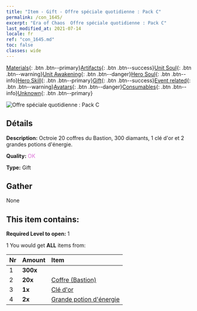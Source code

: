 ```yaml
---
title: "Item - Gift - Offre spéciale quotidienne : Pack C"
permalink: /con_1645/
excerpt: "Era of Chaos  Offre spéciale quotidienne : Pack C"
last_modified_at: 2021-07-14
locale: fr
ref: "con_1645.md"
toc: false
classes: wide
---
```

 [Materials](/ItemsFR/){: .btn .btn--primary}[Artifacts](/ItemsFR/Artifacts/){: .btn .btn--success}[Unit Soul](/ItemsFR/UnitSoul/){: .btn .btn--warning}[Unit Awakening](/ItemsFR/UnitAwakening/){: .btn .btn--danger}[Hero Soul](/ItemsFR/HeroSoul/){: .btn .btn--info}[Hero Skill](/ItemsFR/HeroSkill/){: .btn .btn--primary}[Gift](/ItemsFR/Gift/){: .btn .btn--success}[Event related](/ItemsFR/Events/){: .btn .btn--warning}[Avatars](/ItemsFR/Avatars/){: .btn .btn--danger}[Consumables](/ItemsFR/Consumables/){: .btn .btn--info}[Unknown](/ItemsFR/Unknown/){: .btn .btn--primary}

 ![Offre spéciale quotidienne : Pack C](/images/t/i_907221.png)

## Détails
 **Description:** Octroie 20 coffres du Bastion, 300 diamants, 1 clé d'or et 2 grandes potions d'énergie.

 **Quality:** <span style="color: #DA70D6">OK</span>

 **Type:** Gift

## Gather

  None

## This item contains:

 **Required Level to open:** 1

 1 You would get **ALL** items  from:

  | Nr | Amount |     Item    |
  |:---|:-------|:------------|
  | 1 |  **300x** | <i class="fas fa-gem"/> |  | 
  | 2 |  **20x** | [Coffre (Bastion)](/ItemsFR/con_1272/) |  | 
  | 3 |  **1x** | [Clé d'or](/ItemsFR/con_783/) |  | 
  | 4 |  **2x** | [Grande potion d'énergie](/ItemsFR/con_706/) |  | 
